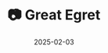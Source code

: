 ---
title: '📷 Great Egret'
date: '2025-02-03'
image: 'https://cdn.diblasio.social/static/photos/2025/20250203_130812.jpg'
thumbnail: 'https://cdn.diblasio.social/static/photos/2025/thumbnails/20250203_130812.jpg'
alt_text: "A white egret stands in a shallow, lush green area in Huizen, Netherlands."
tags:
  - "#Photography"
  - "#Netherlands"
  - "#Huizen"
  - "#Egret"
  - "#NaturePhotography"
  - "#BirdWatching"
  - "#Wildlife"
  - "#FujifilmXT4"
  - "#TelephotoLens"
description: ''
created_date: '2025-02-03'
location: "Randweg, Stad en Lande, Huizerhoogt, Huizen, Noord-Holland, Nederland, 1276 GE, Nederland"
exif_data: "FUJIFILM X-T4 XF100-400mmF4.5-5.6 R LM OIS WR (1/150 | f/5.6 | ISO 200)"
draft: false
---